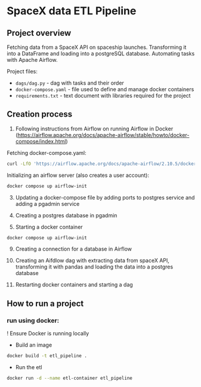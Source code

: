 # SpaceX data ETL Pipeline


## Project overview
Fetching data from a SpaceX API on spaceship launches. Transforming it into a DataFrame and loading into a postgreSQL database. Automating tasks with Apache Airflow.

Project files:
- ``dags/dag.py`` - dag with tasks and their order<br>
- ``docker-compose.yaml`` - file used to define and manage docker containers<br>
- ``requirements.txt`` - text document with libraries required for the project<br>


## Creation process

1. Following instructions from Airflow on running Airflow in Docker (https://airflow.apache.org/docs/apache-airflow/stable/howto/docker-compose/index.html)

  Fetching docker-compose.yaml:
  ```bash
  curl -LfO 'https://airflow.apache.org/docs/apache-airflow/2.10.5/docker-compose.yaml'

  ```

  Initializing an airflow server (also creates a user account):
  ```bash
  docker compose up airflow-init

  ```

3. Updating a docker-compose file by adding ports to postgres service and adding a pgadmin service
   

5. Creating a postgres database in pgadmin

7. Starting a docker container

  ```bash
  docker compose up airflow-init

  ```

9. Creating a connection for a database in Airflow 

5. Creating an Aifdlow dag with extracting data from spaceX API, transforming it with pandas and loading the data into a postgres database

7. Restarting docker containers and starting a dag


## How to run a project
### run using docker:

! Ensure Docker is running locally
  

- Build an image

```bash
docker build -t etl_pipeline .

```

- Run the etl

```bash
docker run -d --name etl-container etl_pipeline

```
